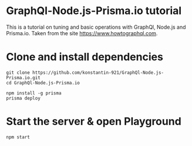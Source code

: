 # GraphQl-Node.js-Prisma.io tutorial

This is a tutorial on tuning and basic operations with GraphQl, Node.js and Prisma.io. Taken from the site https://www.howtographql.com.

# Clone and install dependencies

```
git clone https://github.com/konstantin-921/GraphQl-Node.js-Prisma.io.git	
cd GraphQl-Node.js-Prisma.io

npm install -g prisma
prisma deploy
```

# Start the server & open Playground
```
npm start
```